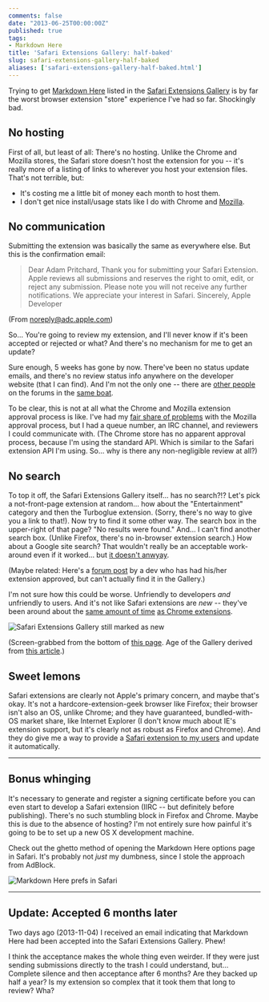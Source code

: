 ```yaml
---
comments: false
date: "2013-06-25T00:00:00Z"
published: true
tags:
- Markdown Here
title: 'Safari Extensions Gallery: half-baked'
slug: safari-extensions-gallery-half-baked
aliases: ['safari-extensions-gallery-half-baked.html']
---
```


Trying to get [Markdown Here][1] listed in the [Safari Extensions Gallery][2] is by far the worst browser extension "store" experience I've had so far. Shockingly bad.

## No hosting

First of all, but least of all: There's no hosting. Unlike the Chrome and Mozilla stores, the Safari store doesn't host the extension for you -- it's really more of a listing of links to wherever you host your extension files. That's not terrible, but:

- It's costing me a little bit of money each month to host them.
- I don't get nice install/usage stats like I do with Chrome and [Mozilla][3].

## No communication

Submitting the extension was basically the same as everywhere else. But this is the confirmation email:

> Dear Adam Pritchard,
> Thank you for submitting your Safari Extension.
> Apple reviews all submissions and reserves the right to omit, edit, or reject any submission. Please note you will not receive any further notifications.
> We appreciate your interest in Safari.
> Sincerely,
> Apple Developer

(From noreply@adc.apple.com)

So... You're going to review my extension, and I'll never know if it's been accepted or rejected or what? And there's no mechanism for me to get an update?

Sure enough, 5 weeks has gone by now. There've been no status update emails, and there's no review status info anywhere on the developer website (that I can find). And I'm not the only one -- there are [other people][4] on the forums in the [same boat][5].

To be clear, this is not at all what the Chrome and Mozilla extension approval process is like. I've had my [fair share of problems][6] with the Mozilla approval process, but I had a queue number, an IRC channel, and reviewers I could communicate with. (The Chrome store has no apparent approval process, because I'm using the standard API. Which is similar to the Safari extension API I'm using. So... why is there any non-negligible review at all?)

## No search

To top it off, the Safari Extensions Gallery itself... has no search?!? Let's pick a not-front-page extension at random... how about the "Entertainment" category and then the Turboglue extension. (Sorry, there's no way to give you a link to that!). Now try to find it some other way. The search box in the upper-right of that page? "No results were found." And... I can't find another search box. (Unlike Firefox, there's no in-browser extension search.) How about a Google site search? That wouldn't really be an acceptable work-around even if it worked... but [it doesn't anwyay][8].

(Maybe related: Here's a [forum post][12] by a dev who has had his/her extension approved, but can't actually find it in the Gallery.)

I'm not sure how this could be worse. Unfriendly to developers *and* unfriendly to users. And it's not like Safari extensions are *new* -- they've been around about the [same amount of time][9] [as Chrome extensions][10].

![Safari Extensions Gallery still marked as new](/img/blog/safari-gallery-new.png "Safari Extensions Gallery still marked as new")

(Screen-grabbed from the bottom of [this page](https://developer.apple.com/programs/safari/). Age of the Gallery derived from [this article](https://lifehacker.com/5598524/whats-useful-in-the-safari-extensions-gallery).)

## Sweet lemons

Safari extensions are clearly not Apple's primary concern, and maybe that's okay. It's not a hardcore-extension-geek browser like Firefox; their browser isn't also an OS, unlike Chrome; and they have guaranteed, bundled-with-OS market share, like Internet Explorer (I don't know much about IE's extension support, but it's clearly not as robust as Firefox and Chrome). And they do give me a way to provide a [Safari extension to my users][11] and update it automatically.

---

## Bonus whinging

It's necessary to generate and register a signing certificate before you can even start to develop a Safari extension (IIRC -- but definitely before publishing). There's no such stumbling block in Firefox and Chrome. Maybe this is due to the absence of hosting? I'm not entirely sure how painful it's going to be to set up a new OS X development machine.

Check out the ghetto method of opening the Markdown Here options page in Safari. It's probably not _just_ my dumbness, since I stole the approach from AdBlock.

![Markdown Here prefs in Safari](/img/blog/safari-mdh-prefs-checkbox.png)

[1]: https://markdown-here.com
[2]: https://extensions.apple.com
[3]: https://addons.mozilla.org/en-US/firefox/addon/markdown-here/statistics/?last=365
[4]: https://devforums.apple.com/thread/182373?tstart=0
[5]: https://devforums.apple.com/thread/187144?tstart=0
[6]: https://github.com/adam-p/markdown-here/issues/21
[8]: https://www.google.com/search?q=site%3Aextensions.apple.com+Turboglue
[9]: https://en.wikipedia.org/wiki/Safari_%28web_browser%29#Safari_5
[10]: https://en.wikipedia.org/wiki/Google_Chrome#Chrome_Web_Store
[11]: https://markdown-here.com/get.html
[12]: https://devforums.apple.com/thread/179972

---

## Update: Accepted 6 months later

Two days ago (2013-11-04) I received an email indicating that Markdown Here had been accepted into the Safari Extensions Gallery. Phew!

I think the acceptance makes the whole thing even weirder. If they were just sending submissions directly to the trash I could understand, but... Complete silence and then acceptance after 6 months? Are they backed up half a year? Is my extension so complex that it took them that long to review? Wha?
